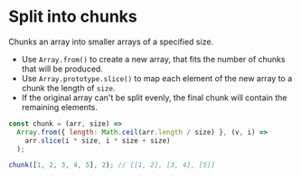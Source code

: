 # Split into chunks

Chunks an array into smaller arrays of a specified size.

* Use `Array.from()` to create a new array, that fits the number of chunks that will be produced.
* Use `Array.prototype.slice()` to map each element of the new array to a chunk the length of `size`.
* If the original array can't be split evenly, the final chunk will contain the remaining elements.

```js
const chunk = (arr, size) =>
  Array.from({ length: Math.ceil(arr.length / size) }, (v, i) =>
    arr.slice(i * size, i * size + size)
  );
```

```js
chunk([1, 2, 3, 4, 5], 2); // [[1, 2], [3, 4], [5]]
```
